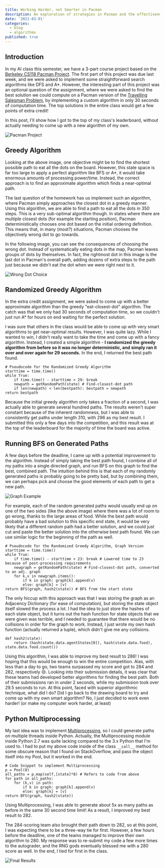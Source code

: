 ```yaml
---
title: Working Harder, not Smarter in Pacman
description: An exploration of strategies in Pacman and the effectiveness of randomized algorithms.
date: '2021-03-01'
categories:
  - blog
  - algorithms
published: true
---
```


## Introduction

In my AI class this semester, we have a 3-part course project based on the [Berkeley CS118 Pacman Project](http://ai.berkeley.edu/project_overview.html). The first part of this project was due last week, and we were asked to implement some straightforward search algorithms like DFS and A\*. However, the interesting part of this project was an optional question of the assignment, where we were asked to find the best solution we could compute on a Pacman version of the [Travelling Salesman Problem](https://en.wikipedia.org/wiki/Travelling_salesman_problem), by implementing a custom algorithm in only 30 seconds of computation time. The top solutions in the entire class would get a few points of extra credit!

In this post, I'll show how I got to the top of my class's leaderboard, without actually needing to come up with a new algorithm of my own.

![Pacman Project](https://miro.medium.com/max/1868/1*AksaWYwhXxpDXwgdvkfghQ.png)

## Greedy Algorithm

Looking at the above image, one objective might be to find the shortest possible path to eat all the dots on the board. However, this state space is far too large to apply a perfect algorithm like BFS or A\*, it would take enormous amounts of processing power/time. Instead, the correct approach is to find an approximate algorithm which finds a near-optimal path.

The last question of the homework has us implement such an algorithm, where Pacman simply approaches the closest dot in a greedy manner. Using this algorithm, we are able to find a path to eat all the dots in 350 steps. This is a very sub-optimal algorithm though. In states where there are multiple closest dots (for example the starting position), Pacman deterministically chooses one dot based on the initial ordering definition. This means that, in many (most?) situations, Pacman chooses the objectively wrong dot to go towards.

In the following image, you can see the consequences of choosing the wrong dot. Instead of systematically eating dots in the map, Pacman leaves groups of dots by themselves. In fact, the rightmost dot in this image is the last dot in Pacman's overall path, adding dozens of extra steps to the path just because we didn't eat the dot when we were right next to it.

![Wrong Dot Choice](/uploads/2021/02/image-1024x490.png)

## Randomized Greedy Algorithm

In the extra credit assignment, we were asked to come up with a better approximate algorithm than the greedy "eat-closest-dot" algorithm. The catch was that we only had 30 seconds of computation time, so we couldn't just run A\* for hours on end waiting for the perfect solution.

I was sure that others in the class would be able to come up with very smart algorithms to get near-optimal results. However, I was quite lazy. While I wanted to win, I didn't really want to take the time and come up with a fancy algorithm. Instead, I created a simple algorithm - **I randomized the greedy algorithm from before so it was no longer deterministic, and simply ran it over and over again for 29 seconds.** In the end, I returned the best path found.

```
# Pseudocode for the Randomized Greedy Algorithm
starttime = time.time()
while True:
    if time.time() - starttime > 29: break
    newpath = getRandomPath(state) # Find-closest-dot path
    if len(newpath) < len(bestpath): bestpath = newpath
return bestpath
```

Because the initial greedy algorithm only takes a fraction of a second, I was actually able to generate several hundred paths. The results weren't super constant because of the inherent randomness, but I was able to consistently get paths under length 310, with 296 as my best result. I submitted this only a few days into the competition, and this result was at the top of the leaderboard for the majority of time the board was active.

## Running BFS on Generated Paths

A few days before the deadline, I came up with a potential improvement to the algorithm. Instead of simply taking the best path found, I combine all of my paths into a single directed graph, and run BFS on this graph to find the best, combined path. The intuition behind this is that each of my randomly generated paths is probably going to be pretty bad, but by combining them, we can perhaps pick and choose the good elements of each path to get a new path.

![Graph Example](/uploads/2021/02/image-1.png)

For example, each of the random generated paths would usually end up on one of the two sides (like the above image) where there was a lot of room to go wrong, thanks to the large areas of food. While the best path would probably have a bad solution to this specific end state, it would be very likely that a different random path had a better solution, and we could just cut and paste the better solution into the otherwise best path found. We can use similar logic for the beginning of the path as well.

```
# Pseudocode for the Randomized Greedy Algorithm, Graph Version
starttime = time.time()
while True:
    if time.time() - starttime > 23: break # Lowered time to 23 because of post-processing requirements
    newgraph = getRandomPath(state) # Find-closest-dot path, converted to an adj. graph
    for k,v in newgraph.items():
        if k in graph: graph[k].append(v)
        else: graph[k] = [v]
return BFS(graph, hash2(state)) # BFS from the start state
```

The only hiccup with this approach was that I was storing the graph as an Adjacency Dictionary (for ease of computation), but storing the state object itself slowed the process a lot. I had the idea to just store the hashes of each state object, but it turns out the hash function for state objects that we were given was terrible, and I needed to guarantee that there would be no collisions in order for the graph to work. Instead, I just wrote my own hash function (actually returned a tuple), which didn't give me any collisions.

```
def hash2(state):
    return (hash(state.data.agentStates[0]), hash(state.data.food), state.data.food.count())
```

Using this algorithm, I was able to improve my best result to 286! I was hoping that this would be enough to win the entire competition. Alas, with less than a day to go, two teams surpassed my score and got to 284 and 282, respectively 😢. Looking into their submission details, it was clear that these teams had developed better algorithms for finding the best path. Both of their submissions ran in under 2 seconds, while my submission took over 29.5 seconds to run. At this point, faced with superior algorithmic technique, what did I do? Did I go back to the drawing board to try and come up with my own smart algorithm? No, I just decided to work even harder! (or make my computer work harder, at least)

## Python Multiprocessing

My last idea was to implement [Multiprocessing](https://docs.python.org/2.7/library/multiprocessing.html), so I could generate paths on multiple threads inside Python. Actually, the Multiprocessing module inside Python 2.7 was quite lacking compared to the 3.x Python that I'm used to. I had to put my above code inside of the class `__call__` method for some obscure reason that I found on StackOverflow, and pass the object itself into my Pool, but it worked in the end.

```
# Code Snippet to implement Multiprocessing
p = Pool(8)
all_paths = p.map(self,[state]*8) # Refers to code from above
for path in all_paths:
    for (k,v) in path:
        if k in graph: graph[k].append(v)
        else: graph[k] = [v]
return BFS(graph, hash2(state))
```

Using Multiprocessing, I was able to generate about 5x as many paths as before in the same 30 second time limit! As a result, I improved my best result to 282.

The 284-scoring team also brought their path down to 282, so at this point, I was expecting there to be a three-way tie for first. However, a few hours before the deadline, one of the teams managed to improve their own algorithm to 280. My response was to re-submit my code a few more times to the autograder, and the RNG gods eventually blessed me with a 280 score as well. In the end, I tied for first in the class.

![Final Results](/uploads/2021/02/image-3-1024x790.png)
